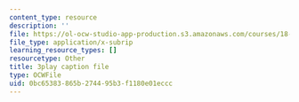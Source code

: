 ```yaml
---
content_type: resource
description: ''
file: https://ol-ocw-studio-app-production.s3.amazonaws.com/courses/18-06sc-linear-algebra-fall-2011/0bc65383865b274495b3f1180e01eccc_2IdtqGM6KWU.srt
file_type: application/x-subrip
learning_resource_types: []
resourcetype: Other
title: 3play caption file
type: OCWFile
uid: 0bc65383-865b-2744-95b3-f1180e01eccc
---
```

